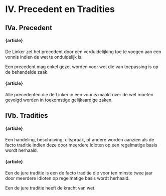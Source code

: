 # IV. Precedent en Tradities

## IVa. Precedent

#### {article}
De Linker zet het precedent door een verduidelijking toe te voegen aan een vonnis indien de wet te onduidelijk is.

Een precedent mag enkel gezet worden voor wet die van toepassing is op de behandelde zaak.

#### {article}
Alle precedenten die de Linker in een vonnis maakt over de wet moeten gevolgd worden in toekomstige gelijkaardige zaken.

## IVb. Tradities

#### {article}
Een handeling, beschrijving, uitspraak, of andere worden aanzien als de facto traditie indien deze door meerdere Idioten op een regelmatige basis wordt herhaald.

#### {article}
Een de jure traditie is een de facto traditie die voor ten minste twee jaar door meerdere Idioten op regelmatige basis wordt herhaald.

Een de jure traditie heeft de kracht van wet.